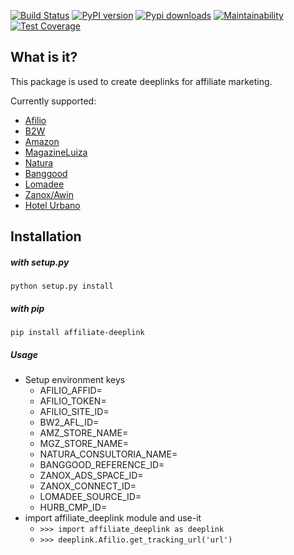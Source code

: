 [![Build Status](https://travis-ci.org/marcelomaia/AffiliateDeeplink.svg?branch=master)](https://travis-ci.org/marcelomaia/AffiliateDeeplink)
[![PyPI version](https://badge.fury.io/py/affiliate-deeplink.svg)](https://badge.fury.io/py/affiliate-deeplink)
[![Pypi downloads](https://img.shields.io/pypi/dm/affiliate-deeplink.svg)](https://img.shields.io/pypi/dm/affiliate-deeplink.svg)
[![Maintainability](https://api.codeclimate.com/v1/badges/f9a4f9157b86608f527c/maintainability)](https://codeclimate.com/github/marcelomaia/AffiliateDeeplink/maintainability)
[![Test Coverage](https://api.codeclimate.com/v1/badges/f9a4f9157b86608f527c/test_coverage)](https://codeclimate.com/github/marcelomaia/AffiliateDeeplink/test_coverage)
## What is it?
This package is used to create deeplinks for affiliate marketing.

Currently supported:
 * [Afilio](http://afilio.com.br/)
 * [B2W](https://secure.afiliados.com.br/)
 * [Amazon](https://associados.amazon.com.br/)
 * [MagazineLuiza](https://www.magazinevoce.com.br/)
 * [Natura](https://natura.com.br)
 * [Banggood](https://www.banggood.com)
 * [Lomadee](https://www.lomadee.com/)
 * [Zanox/Awin](https://marketplace.zanox.com/)
 * [Hotel Urbano](https://www.clubehu.com.br/) 
## Installation
##### with setup.py
`python setup.py install`
##### with pip
`pip install affiliate-deeplink`


##### Usage
* Setup environment keys
    * AFILIO_AFFID=
    * AFILIO_TOKEN=
    * AFILIO_SITE_ID=
    * BW2_AFL_ID=
    * AMZ_STORE_NAME=
    * MGZ_STORE_NAME=
    * NATURA_CONSULTORIA_NAME=
    * BANGGOOD_REFERENCE_ID=
    * ZANOX_ADS_SPACE_ID=
    * ZANOX_CONNECT_ID=
    * LOMADEE_SOURCE_ID=
    * HURB_CMP_ID=
* import affiliate_deeplink module and use-it
    * `>>> import affiliate_deeplink as deeplink`
    * `>>> deeplink.Afilio.get_tracking_url('url')`